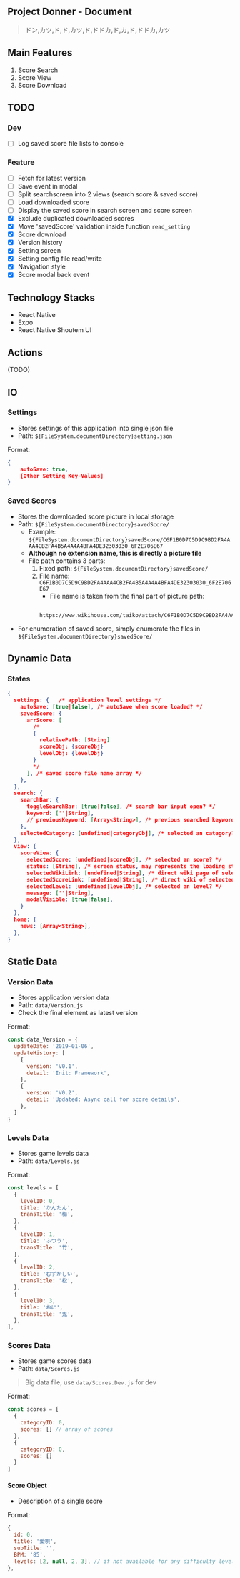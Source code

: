 ## Project Donner - Document
 
>ドン,カツ,ド,ド,カツ,ド,ドドカ,ド,カ,ド,ドドカ,カツ
 
## Main Features
 
1. Score Search
2. Score View
3. Score Download

## TODO

### Dev

- [ ] Log saved score file lists to console

### Feature

- [ ] Fetch for latest version
- [ ] Save event in modal
- [ ] Split searchscreen into 2 views (search score & saved score)
- [ ] Load downloaded score
- [ ] Display the saved score in search screen and score screen
- [x] Exclude duplicated downloaded scores
- [x] Move 'savedScore' validation inside function `read_setting` 
- [x] Score download
- [x] Version history
- [x] Setting screen
- [x] Setting config file read/write
- [x] Navigation style
- [x] Score modal back event
 
## Technology Stacks
 
- React Native
- Expo
- React Native Shoutem UI
 
## Actions
 
(TODO)
 
## IO
 
### Settings
 
- Stores settings of this application into single json file
- Path: `${FileSystem.documentDirectory}setting.json`
 
Format:
 
```json
{
    autoSave: true,
    [Other Setting Key-Values]
}
```
 
### Saved Scores
 
- Stores the downloaded score picture in local storage
- Path: `${FileSystem.documentDirectory}savedScore/`
  - Example: `${FileSystem.documentDirectory}savedScore/C6F1B0D7C5D9C9BD2FA4AAA4CB2FA4B5A4A4A4BFA4DE32303030_6F2E706E67`
  - **Although no extension name, this is directly a picture file**
  - File path contains 3 parts:
    1. Fixed path: `${FileSystem.documentDirectory}savedScore/`
    2. File name: `C6F1B0D7C5D9C9BD2FA4AAA4CB2FA4B5A4A4A4BFA4DE32303030_6F2E706E67`
       - File name is taken from the final part of picture path: 
       ```
        https://www.wikihouse.com/taiko/attach/C6F1B0D7C5D9C9BD2FA4AAA4CB2FA4B5A4A4A4BFA4DE32303030_6F2E706E67
       ```
- For enumeration of saved score, simply enumerate the files in `${FileSystem.documentDirectory}savedScore/`

## Dynamic Data
 
### States
  
```json
{
  settings: {   /* application level settings */
    autoSave: [true|false], /* autoSave when score loaded? */
    savedScore: {
      arrScore: [
        /*
        {
          relativePath: [String]
          scoreObj: {scoreObj}
          levelObj: {levelObj}
        }  
        */
      ], /* saved score file name array */
    },
  },
  search: {
    searchBar: { 
      toggleSearchBar: [true|false], /* search bar input open? */
      keyword: [''|String],
      // previousKeyword: [Array<String>], /* previous searched keyword, TBD */
    },
    selectedCategory: [undefined|categoryObj], /* selected an category? */
  },
  view: {
    scoreView: {
      selectedScore: [undefined|scoreObj], /* selected an score? */
      status: [String], /* screen status, may represents the loading status */
      selectedWikiLink: [undefined|String], /* direct wiki page of selected score and difficulty */
      selectedScoreLink: [undefined|String], /* direct wiki of selected score picture */
      selectedLevel: [undefined|levelObj], /* selected an level? */
      message: [''|String],
      modalVisible: [true|false],
    }
  },
  home: {
    news: [Array<String>],
  },
}
```
 
## Static Data
 
### Version Data
 
- Stores application version data
- Path: `data/Version.js`
- Check the final element as latest version

Format:
 
```js
const data_Version = {
  updateDate: '2019-01-06',
  updateHistory: [
    {
      version: 'V0.1',
      detail: 'Init: Framework',
    },
    {
      version: 'V0.2',
      detail: 'Updated: Async call for score details',
    },
  ]
}
```
 
### Levels Data
 
- Stores game levels data
- Path: `data/Levels.js`
 
Format:
 
```js
const levels = [
  {
    levelID: 0,
    title: 'かんたん',
    transTitle: '梅',
  },
  {
    levelID: 1,
    title: 'ふつう',
    transTitle: '竹',
  },
  {
    levelID: 2,
    title: 'むずかしい',
    transTitle: '松',
  },
  {
    levelID: 3,
    title: 'おに',
    transTitle: '鬼',
  },
],
```
 
### Scores Data
 
- Stores game scores data
- Path: `data/Scores.js`
 
> Big data file, use `data/Scores.Dev.js` for dev
 
Format:
 
```js
const scores = [
  {
    categoryID: 0,
    scores: [] // array of scores
  },
  {
    categoryID: 0,
    scores: []
  }
]
```
 
#### Score Object
 
- Description of a single score
 
Format:
 
```js
{
  id: 0,
  title: '愛唄',
  subTitle: '',
  BPM: '85',
  levels: [2, null, 2, 3], // if not available for any difficulty level, put null here
},
```
 